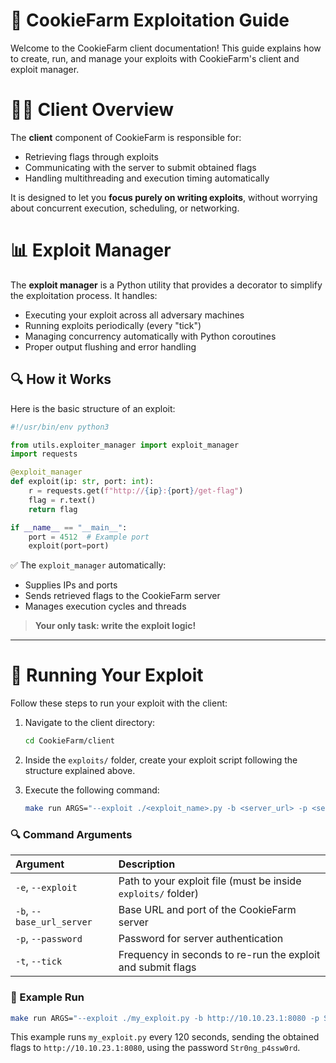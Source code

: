 # 📜 CookieFarm Exploitation Guide

Welcome to the CookieFarm client documentation! This guide explains how to create, run, and manage your exploits with CookieFarm's client and exploit manager.



# 👨‍💻 Client Overview

The **client** component of CookieFarm is responsible for:
- Retrieving flags through exploits
- Communicating with the server to submit obtained flags
- Handling multithreading and execution timing automatically

It is designed to let you **focus purely on writing exploits**, without worrying about concurrent execution, scheduling, or networking.



# 📊 Exploit Manager

The **exploit manager** is a Python utility that provides a decorator to simplify the exploitation process. It handles:

- Executing your exploit across all adversary machines
- Running exploits periodically (every "tick")
- Managing concurrency automatically with Python coroutines
- Proper output flushing and error handling

## 🔍 How it Works

Here is the basic structure of an exploit:

```python
#!/usr/bin/env python3

from utils.exploiter_manager import exploit_manager
import requests

@exploit_manager
def exploit(ip: str, port: int):
    r = requests.get(f"http://{ip}:{port}/get-flag")
    flag = r.text()
    return flag

if __name__ == "__main__":
    port = 4512  # Example port
    exploit(port=port)
```

✅ The `exploit_manager` automatically:
- Supplies IPs and ports
- Sends retrieved flags to the CookieFarm server
- Manages execution cycles and threads

> **Your only task: write the exploit logic!**

---

# 🚀 Running Your Exploit

Follow these steps to run your exploit with the client:

1. Navigate to the client directory:

   ```bash
   cd CookieFarm/client
   ```

2. Inside the `exploits/` folder, create your exploit script following the structure explained above.

3. Execute the following command:

   ```bash
   make run ARGS="--exploit ./<exploit_name>.py -b <server_url> -p <server_password> -t <tick_time>"
   ```

### 🔍 Command Arguments

| Argument | Description |
|:---------|:------------|
| `-e`, `--exploit` | Path to your exploit file (must be inside `exploits/` folder) |
| `-b`, `--base_url_server` | Base URL and port of the CookieFarm server |
| `-p`, `--password` | Password for server authentication |
| `-t`, `--tick` | Frequency in seconds to re-run the exploit and submit flags |

### 📂 Example Run

```bash
make run ARGS="--exploit ./my_exploit.py -b http://10.10.23.1:8080 -p Str0ng_p4ssw0rd -t 120"
```

This example runs `my_exploit.py` every 120 seconds, sending the obtained flags to `http://10.10.23.1:8080`, using the password `Str0ng_p4ssw0rd`.


